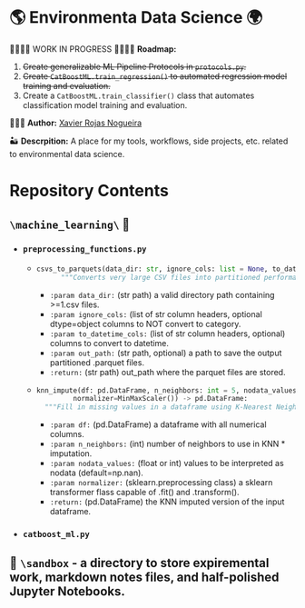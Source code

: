 🌎 Environmenta Data Science 🌍
==============================
🚧🚧🚧🚧 WORK IN PROGRESS 🚧🚧🚧🚧
**Roadmap:**
1. ~~Create generalizable ML Pipeline Protocols in `protocols.py`.~~
2. ~~Create `CatBoostML.train_regression()` to automated regression model training and evaluation.~~
3. Create a `CatBoostML.train_classifier()` class that automates classification model training and evaluation.


👨🏽‍💻 **Author:** [Xavier Rojas Nogueira](https://www.linkedin.com/in/xavier-r-nogueira-286819120/)

🏜 **Descrpition:** A place for my tools, workflows, side projects, etc. related to environmental data science. 

# Repository Contents

## `\machine_learning\` 🤖 
*  ### `preprocessing_functions.py`
    * ```python 
      csvs_to_parquets(data_dir: str, ignore_cols: list = None, to_datetime_cols: dict = None, out_path: str = None) -> str
            """Converts very large CSV files into partitioned performance oriented .parquet files in parallel using dask."""
        ```    
        * `:param data_dir:` (str path) a valid directory path containing >=1.csv files.
        * `:param ignore_cols:` (list of str column headers, optional dtype=object columns to NOT convert to category.
        * `:param to_datetime_cols:` (list of str column headers, optional) columns to convert to datetime.
        * `:param out_path:` (str path, optional) a path to save the output partitioned .parquet files.
        * `:return:` (str path) out_path where the parquet files are stored.
    
    * ```python
      knn_impute(df: pd.DataFrame, n_neighbors: int = 5, nodata_values: Union[float, int] = np.nan,
               normalizer=MinMaxScaler()) -> pd.DataFrame:
        """Fill in missing values in a dataframe using K-Nearest Neighbors (KNN) imputation. Note: Using KNN imputation to fill in missing training set values can increase ML model performance."""
      ```

        * `:param df:` (pd.DataFrame) a dataframe with all numerical columns.
        * `:param n_neighbors:` (int) number of neighbors to use in KNN * imputation.
        * `:param nodata_values:` (float or int) values to be interpreted as nodata (default=np.nan).
        * `:param normalizer:` (sklearn.preprocessing class) a sklearn transformer flass capable of .fit() and .transform().
        * `:return:` (pd.DataFrame) the KNN imputed version of the input dataframe.

* ### `catboost_ml.py`

## 🧙 `\sandbox` - a directory to store expiremental work, markdown notes files, and half-polished Jupyter Notebooks.

